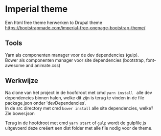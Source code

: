 # Imperial theme
Een html free theme herwerken to Drupal theme https://bootstrapmade.com/imperial-free-onepage-bootstrap-theme/

## Tools
Yarn als componenten manager voor de dev dependencies (gulp).  
Bower als componenten manager voor site dependencies (bootstrap, font-awesome and animate.css)

## Werkwijze
Na clone van het project in de hoofdroot met cmd ```yarn install ``` alle dev dependencies binnen halen, 
 welke dit zijn is terug te vinden in de file package.json onder 'devDependencies'.  
 In de src directory met cmd ```bower install``` alle site dependencies, welke? Zie bower.json  
   
   Terug in de hoofdroot met cmd ```yarn start``` of ```gulp``` wordt de gulpfile.js uitgevoerd deze creëert een dist 
   folder met alle file nodig voor de theme.

